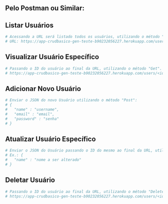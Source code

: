 ## Pelo Postman ou Similar:
## Listar Usuários

```bash
# Acessando a URL será listado todos os usuários, utilizando o método "Get":
# URL: https://app-crudbasico-gen-teste-b90232056227.herokuapp.com/users
```

## Visualizar Usuário Específico

```bash
# Passando o ID do usuário ao final da URL, utilizando o método "Get".
# https://app-crudbasico-gen-teste-b90232056227.herokuapp.com/users/<id>
```

## Adicionar Novo Usuário

```bash
# Enviar o JSON do novo Usuário utilizando o método "Post":
# {
#   "name" : "username",
#   "email" : "email",
#   "password" : "senha"
# }
```

## Atualizar Usuário Específico

```bash
# Enviar o JSON do Usuário passando o ID do mesmo ao final da URL, utilizando o método "Patch":
# Ex.: {
#   "name" : "nome a ser alterado"
# }
```

## Deletar Usuário

```bash
# Passando o ID do usuário ao final da URL, utilizando o método "Delete".
# https://app-crudbasico-gen-teste-b90232056227.herokuapp.com/users/<id>
```